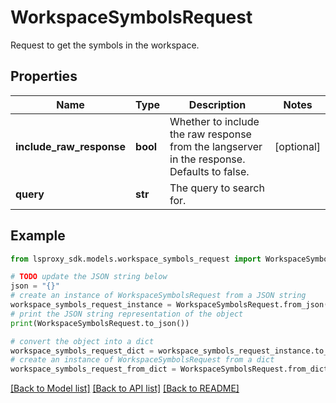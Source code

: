 # WorkspaceSymbolsRequest

Request to get the symbols in the workspace.

## Properties

Name | Type | Description | Notes
------------ | ------------- | ------------- | -------------
**include_raw_response** | **bool** | Whether to include the raw response from the langserver in the response. Defaults to false. | [optional] 
**query** | **str** | The query to search for. | 

## Example

```python
from lsproxy_sdk.models.workspace_symbols_request import WorkspaceSymbolsRequest

# TODO update the JSON string below
json = "{}"
# create an instance of WorkspaceSymbolsRequest from a JSON string
workspace_symbols_request_instance = WorkspaceSymbolsRequest.from_json(json)
# print the JSON string representation of the object
print(WorkspaceSymbolsRequest.to_json())

# convert the object into a dict
workspace_symbols_request_dict = workspace_symbols_request_instance.to_dict()
# create an instance of WorkspaceSymbolsRequest from a dict
workspace_symbols_request_from_dict = WorkspaceSymbolsRequest.from_dict(workspace_symbols_request_dict)
```
[[Back to Model list]](../README.md#documentation-for-models) [[Back to API list]](../README.md#documentation-for-api-endpoints) [[Back to README]](../README.md)


